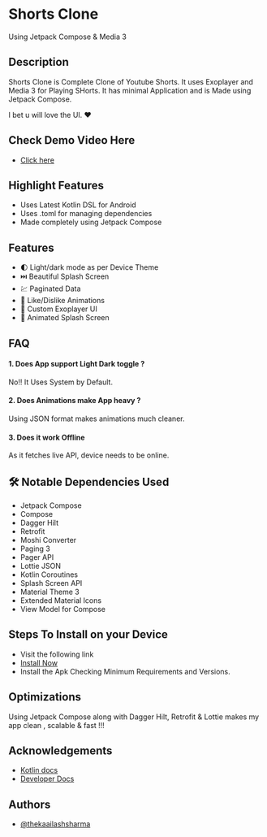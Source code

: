 #  Shorts Clone
Using Jetpack Compose & Media 3

## Description
Shorts Clone is Complete Clone of Youtube Shorts. It uses Exoplayer and Media 3 for Playing SHorts.
It has minimal Application and is Made using Jetpack Compose.

I bet u will love the UI. ❤️

## Check Demo Video Here
- [Click here](https://youtu.be/reI6PgIql1Y)


## Highlight Features
- Uses Latest Kotlin DSL for Android
- Uses .toml for managing dependencies
- Made completely using Jetpack Compose 


## Features

- 🌓 Light/dark mode as per Device Theme
-  ⏭️ Beautiful Splash Screen
- 💹 Paginated Data
- 💖 Like/Dislike Animations
- 🔑 Custom Exoplayer UI
- 🥇 Animated Splash Screen


## FAQ

####  1. Does App support Light Dark toggle ?

No!! It Uses System by Default. 

#### 2. Does Animations make App heavy ?

Using JSON format makes animations much cleaner.

#### 3. Does it work Offline

As it fetches live API, device needs to be online.



## 🛠 Notable Dependencies Used
 - Jetpack Compose 
 - Compose
 - Dagger Hilt 
 - Retrofit
 - Moshi Converter
 - Paging 3
 - Pager API
 - Lottie JSON
 - Kotlin Coroutines
 - Splash Screen API
 - Material Theme 3
 - Extended Material Icons
 - View Model for Compose

## Steps To Install on your Device
- Visit the following link 
- [Install Now](https://i.diawi.com/kau9Wv)
- Install the Apk Checking Minimum Requirements and Versions. 
 


## Optimizations

Using Jetpack Compose along with Dagger Hilt, Retrofit & Lottie makes my app clean , scalable & fast !!!


## Acknowledgements

 - [Kotlin docs](https://kotlinlang.org/)
 - [Developer Docs](https://developer.android.com/)
 


## Authors

- [@thekaailashsharma](https://www.github.com/thekaailashsharma)


